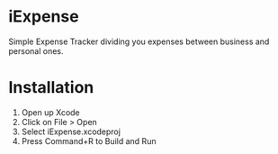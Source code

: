 # iExpense
 Simple Expense Tracker dividing you expenses between business and personal ones.

# Installation
 1. Open up Xcode
 2. Click on File > Open
 3. Select iExpense.xcodeproj
 4. Press Command+R to Build and Run
 
